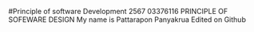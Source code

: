 #Principle of software Development 2567
03376116 PRINCIPLE OF SOFEWARE DESIGN
My name is Pattarapon Panyakrua
Edited on Github
